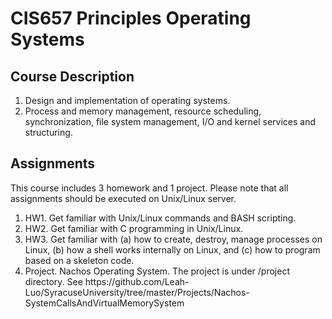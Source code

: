 # CIS657 Principles Operating Systems


## Course Description
<ol>
	<li>Design and implementation of operating systems. </li>
	<li>Process and memory management, resource scheduling, synchronization, file system management, I/O and kernel services and structuring.</li>
</ol>

## Assignments
This course includes 3 homework and 1 project. Please note that all assignments should be executed on Unix/Linux server. 

<ol>
	<li>HW1. Get familiar with Unix/Linux commands and BASH scripting.</li>
	<li>HW2. Get familiar with C programming in Unix/Linux.</li>
	<li>HW3. Get familiar with (a) how to create, destroy, manage processes on Linux, (b) how a shell works internally on Linux, and (c) how to program based on a skeleton code.</li>
	<li>Project. Nachos Operating System. The project is under /project directory. See https://github.com/Leah-Luo/SyracuseUniversity/tree/master/Projects/Nachos-SystemCallsAndVirtualMemorySystem </li>
</ol>
